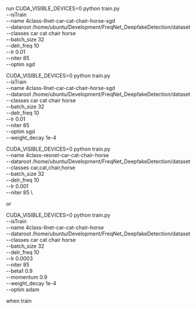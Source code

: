 run
CUDA_VISIBLE_DEVICES=0 python train.py \
  --isTrain \
  --name 4class-llnet-car-cat-chair-horse-sgd \
  --dataroot /home/ubuntu/Development/FreqNet_DeepfakeDetection/dataset \
  --classes car cat chair horse \
  --batch_size 32 \
  --delr_freq 10 \
  --lr 0.01 \
  --niter 85 \
  --optim sgd


CUDA_VISIBLE_DEVICES=0 python train.py \
  --isTrain \
  --name 4class-llnet-car-cat-chair-horse-sgd \
  --dataroot /home/ubuntu/Development/FreqNet_DeepfakeDetection/dataset \
  --classes car cat chair horse \
  --batch_size 32 \
  --delr_freq 10 \
  --lr 0.01 \
  --niter 85 \
  --optim sgd \
  --weight_decay 1e-4



  CUDA_VISIBLE_DEVICES=0 python train.py \
  --name 4class-resnet-car-cat-chair-horse \
  --dataroot /home/ubuntu/Development/FreqNet_DeepfakeDetection/dataset --classes car,cat,chair,horse \
  --batch_size 32 \
  --delr_freq 10 \
  --lr 0.001 \
  --niter 85 \

or

CUDA_VISIBLE_DEVICES=0 python train.py \
  --isTrain \
  --name 4class-llnet-car-cat-chair-horse \
  --dataroot /home/ubuntu/Development/FreqNet_DeepfakeDetection/dataset \
  --classes car cat chair horse \
  --batch_size 32 \
  --delr_freq 10 \
  --lr 0.0003 \
  --niter 85 \
  --beta1 0.9 \
  --momentum 0.9 \
  --weight_decay 1e-4 \
  --optim adam


when train